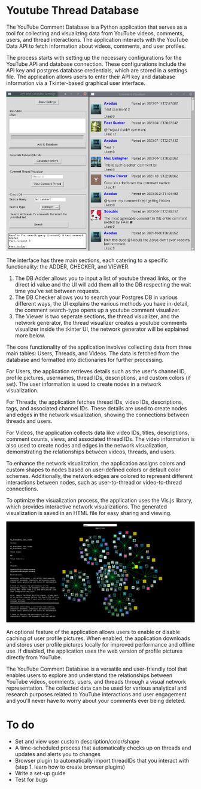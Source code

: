 # Youtube Thread Database
The YouTube Comment Database is a Python application that serves as a tool for collecting and visualizing data from YouTube videos, comments, users, and thread interactions. The application interacts with the YouTube Data API to fetch information about videos, comments, and user profiles.

The process starts with setting up the necessary configurations for the YouTube API and database connection. These configurations include the API key and postgres database credentials, which are stored in a settings file. The application allows users to enter their API key and database information via a Tkinter-based graphical user interface.

![visjs network graph](images/ui.png)

The interface has three main sections, each catering to a specific functionality: the ADDER, CHECKER, and VIEWER.
1. The DB Adder allows you to input a list of youtube thread links, or the direct id value and the UI will add them all to the DB respecting the wait time you've set between requests.
2. The DB Checker allows you to search your Postgres DB in various different ways, the UI explains the various methods you have in-detail, the comment search-type opens up a youtube comment visualizer.
3. The Viewer is two seperate sections, the thread visualizer, and the network generator, the thread visualizer creates a youtube comments visualizer inside the tkinter UI, the network generator will be explained more below.

The core functionality of the application involves collecting data from three main tables: Users, Threads, and Videos. The data is fetched from the database and formatted into dictionaries for further processing.

For Users, the application retrieves details such as the user's channel ID, profile pictures, usernames, thread IDs, descriptions, and custom colors (if set). The user information is used to create nodes in a network visualization.

For Threads, the application fetches thread IDs, video IDs, descriptions, tags, and associated channel IDs. These details are used to create nodes and edges in the network visualization, showing the connections between threads and users.

For Videos, the application collects data like video IDs, titles, descriptions, comment counts, views, and associated thread IDs. The video information is also used to create nodes and edges in the network visualization, demonstrating the relationships between videos, threads, and users.

To enhance the network visualization, the application assigns colors and custom shapes to nodes based on user-defined colors or default color schemes. Additionally, the network edges are colored to represent different interactions between nodes, such as user-to-thread or video-to-thread connections.

To optimize the visualization process, the application uses the Vis.js library, which provides interactive network visualizations. The generated visualization is saved in an HTML file for easy sharing and viewing.

![visjs network graph](images/visjs.jpeg)

An optional feature of the application allows users to enable or disable caching of user profile pictures. When enabled, the application downloads and stores user profile pictures locally for improved performance and offline use. If disabled, the application uses the web version of profile pictures directly from YouTube.

The YouTube Comment Database is a versatile and user-friendly tool that enables users to explore and understand the relationships between YouTube videos, comments, users, and threads through a visual network representation. The collected data can be used for various analytical and research purposes related to YouTube interactions and user engagement and you'll never have to worry about your comments ever being deleted.

# To do
* Set and view user custom description/color/shape
* A time-scheduled process that automatically checks up on threads and updates and alerts you to changes
* Browser plugin to automatically import threadIDs that you interact with (step 1. learn how to create browser plugins)
* Write a set-up guide
* Test for bugs